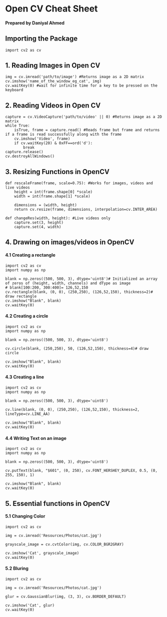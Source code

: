 # Open CV Cheat Sheet
#### Prepared by Daniyal Ahmed

## **Importing the Package**
```
import cv2 as cv
```
## **1. Reading Images in Open CV**
```
img = cv.imread('path/to/image') #Returns image as a 2D matrix
cv.imshow('name_of_the_window_eg_cat', img)
cv.waitKey(0) #wait for infinite time for a key to be pressed on the keyboard
```
## **2. Reading Videos in Open CV**
```
capture = cv.VideoCapture('path/to/video' || 0) #Returns image as a 2D matrix
while True:
    isTrue, frame = capture.read() #Reads frame but frame and returns if a frame is read successfully along with the frame
    cv.imshow('Video', frame)
    if cv.waitKey(20) & 0xFF==ord('d'):
        break
capture.release()
cv.destroyAllWindows()
```

## **3. Resizing Functions in OpenCV**
```
def rescaleFrame(frame, scale=0.75): #Works for images, videos and live videos
    height = int(frame.shape[0] *scale)
    width = int(frame.shape[1] *scale)

    dimensions = (width, height)
    return cv.resize(frame, dimensions, interpolation=cv.INTER_AREA)

def changeRes(width, height): #Live videos only
    capture.set(3, height)
    capture.set(4, width)
```
## **4. Drawing on images/videos in OpenCV**
#### 4.1 Creating a rectangle
```
import cv2 as cv
import numpy as np

blank = np.zeros((500, 500, 3), dtype='uint8')# Initialized an array of zeros of (height, width, channels) and dType as image 
# blank[100:200, 300:400]= 126,52,150
cv.rectangle(blank, (0, 0), (250,250), (126,52,150), thickness=2)# draw rectangle
cv.imshow("Blank", blank)
cv.waitKey(0)
```
#### 4.2 Creating a circle
```
import cv2 as cv
import numpy as np

blank = np.zeros((500, 500, 3), dtype='uint8')

cv.circle(blank, (250,250), 50, (126,52,150), thickness=4)# draw circle

cv.imshow("Blank", blank)
cv.waitKey(0)
```
#### 4.3 Creating a line
```
import cv2 as cv
import numpy as np

blank = np.zeros((500, 500, 3), dtype='uint8')

cv.line(blank, (0, 0), (250,250), (126,52,150), thickness=2, lineType=cv.LINE_AA)

cv.imshow("Blank", blank)
cv.waitKey(0)
```
#### 4.4 Writing Text on an image
```
import cv2 as cv
import numpy as np

blank = np.zeros((500, 500, 3), dtype='uint8')

cv.putText(blank, "$601", (0, 250), cv.FONT_HERSHEY_DUPLEX, 0.5, (0, 255, 150), 1)

cv.imshow("Blank", blank)
cv.waitKey(0)
```
## **5. Essential functions in OpenCV**
#### 5.1 Changing Color
```
import cv2 as cv

img = cv.imread('Resources/Photos/cat.jpg')

grayscale_image = cv.cvtColor(img, cv.COLOR_BGR2GRAY)

cv.imshow('Cat', grayscale_image)
cv.waitKey(0)
```
#### 5.2 Bluring
```
import cv2 as cv

img = cv.imread('Resources/Photos/cat.jpg')

glur = cv.GaussianBlur(img, (3, 3), cv.BORDER_DEFAULT)

cv.imshow('Cat', glur)
cv.waitKey(0)
```